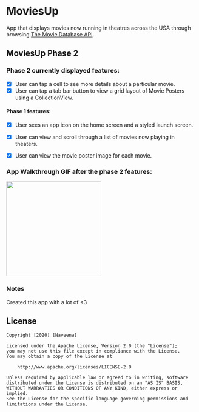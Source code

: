# MoviesUp
App that displays movies now running in theatres across the USA through browsing [The Movie Database API](http://docs.themoviedb.apiary.io/#).

## MoviesUp Phase 2
### Phase 2 currently displayed features:
- [x] User can tap a cell to see more details about a particular movie.
- [x] User can tap a tab bar button to view a grid layout of Movie Posters using a CollectionView.

#### Phase 1 features:
- [x] User sees an app icon on the home screen and a styled launch screen.
- [x] User can view and scroll through a list of movies now playing in theaters.
- [x] User can view the movie poster image for each movie.


### App Walkthrough GIF after the phase 2 features:
<img src="https://media.giphy.com/media/PLfnwIjB0yBJKJ79P1/giphy.gif" width=250><br>

### Notes
Created this app with a lot of <3

## License

    Copyright [2020] [Naveena]

    Licensed under the Apache License, Version 2.0 (the "License");
    you may not use this file except in compliance with the License.
    You may obtain a copy of the License at

        http://www.apache.org/licenses/LICENSE-2.0

    Unless required by applicable law or agreed to in writing, software
    distributed under the License is distributed on an "AS IS" BASIS,
    WITHOUT WARRANTIES OR CONDITIONS OF ANY KIND, either express or implied.
    See the License for the specific language governing permissions and
    limitations under the License.
